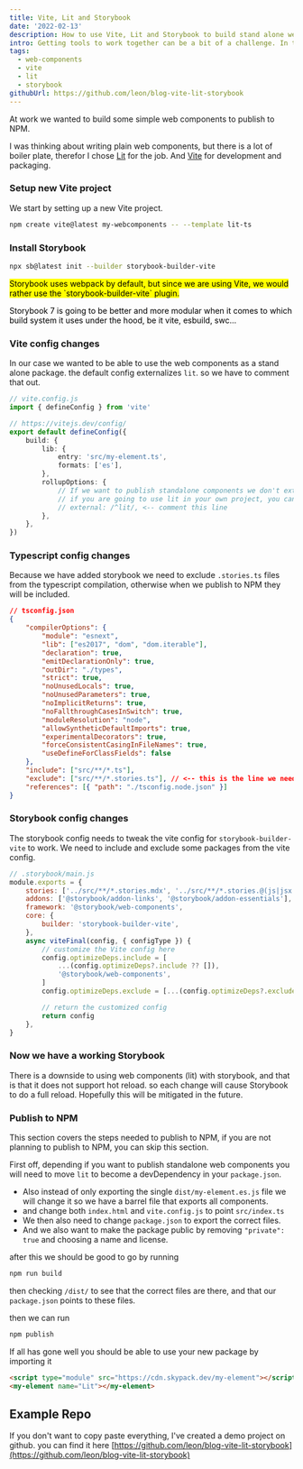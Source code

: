 ```yaml
---
title: Vite, Lit and Storybook
date: '2022-02-13'
description: How to use Vite, Lit and Storybook to build stand alone web components and publish them to NPM
intro: Getting tools to work together can be a bit of a challenge. In this article I will show you the steps needed.
tags:
  - web-components
  - vite
  - lit
  - storybook
githubUrl: https://github.com/leon/blog-vite-lit-storybook
---
```


At work we wanted to build some simple web components to publish to NPM.

I was thinking about writing plain web components, but there is a lot of boiler plate, therefor I chose [Lit](https://lib.dev) for the job. And [Vite](https://vitejs.dev) for development and packaging.

### Setup new Vite project

We start by setting up a new Vite project.

```bash
npm create vite@latest my-webcomponents -- --template lit-ts
```

### Install Storybook

```bash
npx sb@latest init --builder storybook-builder-vite
```

<mark>
  Storybook uses webpack by default, but since we are using Vite, we would rather use the `storybook-builder-vite` plugin.

Storybook 7 is going to be better and more modular when it comes to which build system it uses under the hood, be it vite, esbuild, swc...

</mark>

### Vite config changes

In our case we wanted to be able to use the web components as a stand alone package. the default config externalizes `lit`. so we have to comment that out.

```ts
// vite.config.js
import { defineConfig } from 'vite'

// https://vitejs.dev/config/
export default defineConfig({
	build: {
		lib: {
			entry: 'src/my-element.ts',
			formats: ['es'],
		},
		rollupOptions: {
			// If we want to publish standalone components we don't externalize lit,
			// if you are going to use lit in your own project, you can make it a dep instead.
			// external: /^lit/, <-- comment this line
		},
	},
})
```

### Typescript config changes

Because we have added storybook we need to exclude `.stories.ts` files from the typescript compilation, otherwise when we publish to NPM they will be included.

```json
// tsconfig.json
{
	"compilerOptions": {
		"module": "esnext",
		"lib": ["es2017", "dom", "dom.iterable"],
		"declaration": true,
		"emitDeclarationOnly": true,
		"outDir": "./types",
		"strict": true,
		"noUnusedLocals": true,
		"noUnusedParameters": true,
		"noImplicitReturns": true,
		"noFallthroughCasesInSwitch": true,
		"moduleResolution": "node",
		"allowSyntheticDefaultImports": true,
		"experimentalDecorators": true,
		"forceConsistentCasingInFileNames": true,
		"useDefineForClassFields": false
	},
	"include": ["src/**/*.ts"],
	"exclude": ["src/**/*.stories.ts"], // <-- this is the line we need to add
	"references": [{ "path": "./tsconfig.node.json" }]
}
```

### Storybook config changes

The storybook config needs to tweak the vite config for `storybook-builder-vite` to work.
We need to include and exclude some packages from the vite config.

```js
// .storybook/main.js
module.exports = {
	stories: ['../src/**/*.stories.mdx', '../src/**/*.stories.@(js|jsx|ts|tsx)'],
	addons: ['@storybook/addon-links', '@storybook/addon-essentials'],
	framework: '@storybook/web-components',
	core: {
		builder: 'storybook-builder-vite',
	},
	async viteFinal(config, { configType }) {
		// customize the Vite config here
		config.optimizeDeps.include = [
			...(config.optimizeDeps?.include ?? []),
			'@storybook/web-components',
		]
		config.optimizeDeps.exclude = [...(config.optimizeDeps?.exclude ?? []), 'lit', 'lit-html']

		// return the customized config
		return config
	},
}
```

### Now we have a working Storybook

There is a downside to using web components (lit) with storybook, and that is that it does not support hot reload.
so each change will cause Storybook to do a full reload.
Hopefully this will be mitigated in the future.

### Publish to NPM

This section covers the steps needed to publish to NPM, if you are not planning to publish to NPM, you can skip this section.

First off, depending if you want to publish standalone web components you will need to move `lit` to become a devDependency in your `package.json`.

- Also instead of only exporting the single `dist/my-element.es.js` file we will change it so we have a barrel file that exports all components.
- and change both `index.html` and `vite.config.js` to point `src/index.ts`
- We then also need to change `package.json` to export the correct files.
- And we also want to make the package public by removing `"private": true` and choosing a name and license.

after this we should be good to go by running

```bash
npm run build
```

then checking `/dist/` to see that the correct files are there, and that our `package.json` points to these files.

then we can run

```bash
npm publish
```

If all has gone well you should be able to use your new package by importing it

```html
<script type="module" src="https://cdn.skypack.dev/my-element"></script>
<my-element name="Lit"></my-element>
```

## Example Repo

If you don't want to copy paste everything, I've created a demo project on github.
you can find it here [https://github.com/leon/blog-vite-lit-storybook](https://github.com/leon/blog-vite-lit-storybook)
